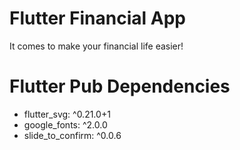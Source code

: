 # Flutter Financial App

It comes to make your financial life easier!

# Flutter Pub Dependencies

 - flutter_svg: ^0.21.0+1
 - google_fonts: ^2.0.0
 - slide_to_confirm: ^0.0.6
